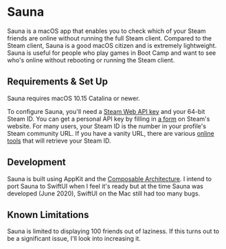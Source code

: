 # Sauna

Sauna is a macOS app that enables you to check which of your Steam friends are
online without running the full Steam client. Compared to the Steam client,
Sauna is a good macOS citizen and is extremely lightweight. Sauna is useful for
people who play games in Boot Camp and want to see who's online without
rebooting or running the Steam client.

## Requirements & Set Up

Sauna requires macOS 10.15 Catalina or newer.

To configure Sauna, you'll need a [Steam Web API key][api-docs] and your 64-bit
Steam ID. You can get a personal API key by filling in [a form][api-key-form] on
Steam's website. For many users, your Steam ID is the number in your profile's
Steam community URL. If you have a vanity URL, there are various [online
tools][steamid-io] that will retrieve your Steam ID.

[api-docs]: https://steamcommunity.com/dev
[api-key-form]: https://steamcommunity.com/dev/apikey
[steamid-io]: https://steamid.io

## Development

Sauna is built using AppKit and the [Composable Architecture][tca-github]. I 
intend to port Sauna to SwiftUI when I feel it's ready but at the time Sauna
was developed (June 2020), SwiftUI on the Mac still had too many bugs.

[tca-github]: https://github.com/pointfreeco/swift-composable-architecture

## Known Limitations

Sauna is limited to displaying 100 friends out of laziness. If this turns out to
be a significant issue, I'll look into increasing it.